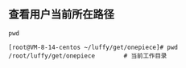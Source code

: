 ## 查看用户当前所在路径

```shell
pwd
```

```shell
[root@VM-8-14-centos ~/luffy/get/onepiece]# pwd
/root/luffy/get/onepiece		# 当前工作目录
```

